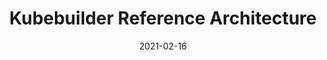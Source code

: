 ---
date: '2021-02-16'
draft: true
lastmod: '2021-02-16'
parent: Application Lifecycle
tags:
- Kubernetes
- Kubebuilder
- Operators
team:
- Rich Lander
title: Kubebuilder Reference Architecture
oldPath: "/content/guides/kubernetes/app-lifecycle-kubebuilder-ref.md"
aliases:
- "/guides/kubernetes/app-lifecycle-kubebuilder-ref"
level1: ''
level2: ''
---